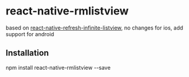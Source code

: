 # react-native-rmlistview
based on [react-native-refresh-infinite-listview](https://github.com/jsdf/react-native-refreshable-listview), no changes for ios, add support for android

## Installation
npm install react-native-rmlistview --save
